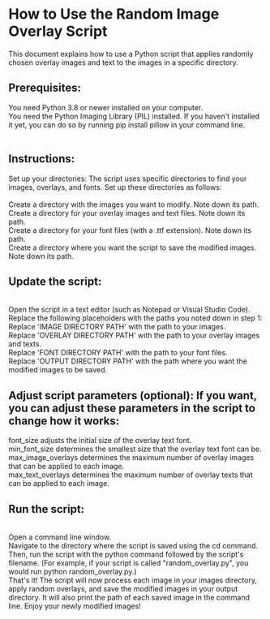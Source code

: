 <h1>How to Use the Random Image Overlay Script</h1>

This document explains how to use a Python script that applies randomly chosen overlay images and text to the images in a specific directory.

<h2>Prerequisites:</h2>

You need Python 3.8 or newer installed on your computer.
<br>
You need the Python Imaging Library (PIL) installed. If you haven't installed it yet, you can do so by running pip install pillow in your command line.
<br>
<br>
<h2>Instructions:</h2>

Set up your directories: The script uses specific directories to find your images, overlays, and fonts. Set up these directories as follows:
<br>
<br>
Create a directory with the images you want to modify. Note down its path.
<br>
Create a directory for your overlay images and text files. Note down its path.
<br>
Create a directory for your font files (with a .ttf extension). Note down its path.
<br>
Create a directory where you want the script to save the modified images. Note down its path.

<h2>Update the script:</h2>
<br>
Open the script in a text editor (such as Notepad or Visual Studio Code). Replace the following placeholders with the paths you noted down in step 1:
<br>
Replace 'IMAGE DIRECTORY PATH' with the path to your images.
<br>
Replace 'OVERLAY DIRECTORY PATH' with the path to your overlay images and texts.
<br>
Replace 'FONT DIRECTORY PATH' with the path to your font files.
<br>
Replace 'OUTPUT DIRECTORY PATH' with the path where you want the modified images to be saved.
  
<h2>Adjust script parameters (optional): If you want, you can adjust these parameters in the script to change how it works:</h2>

font_size adjusts the initial size of the overlay text font.
<br>
min_font_size determines the smallest size that the overlay text font can be.
<br>
max_image_overlays determines the maximum number of overlay images that can be applied to each image.
<br>
max_text_overlays determines the maximum number of overlay texts that can be applied to each image.
  
<h2>Run the script:</h2>
<br>
Open a command line window.
<br>
Navigate to the directory where the script is saved using the cd command. 
<br>
Then, run the script with the python command followed by the script's filename. (For example, if your script is called "random_overlay.py", you would run python random_overlay.py.)
<br>
That's it! The script will now process each image in your images directory, apply random overlays, and save the modified images in your output directory. It will also print the path of each saved image in the command line. Enjoy your newly modified images!
